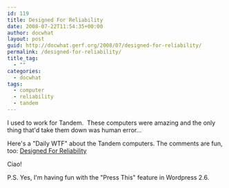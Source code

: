 ```yaml
---
id: 119
title: Designed For Reliability
date: 2008-07-22T11:54:35+00:00
author: docwhat
layout: post
guid: http://docwhat.gerf.org/2008/07/designed-for-reliability/
permalink: /designed-for-reliability/
title_tag:
  - ""
categories:
  - docwhat
tags:
  - computer
  - reliability
  - tandem
---
```

I used to work for Tandem.  These computers were amazing and the only thing that'd take them down was human error...

Here's a "Daily WTF" about the Tandem computers. The comments are fun, too: <a href="http://thedailywtf.com/Articles/Designed-For-Reliability.aspx">Designed For Reliability</a>

Ciao!

P.S. Yes, I'm having fun with the "Press This" feature in Wordpress 2.6.<!--nevermore-->